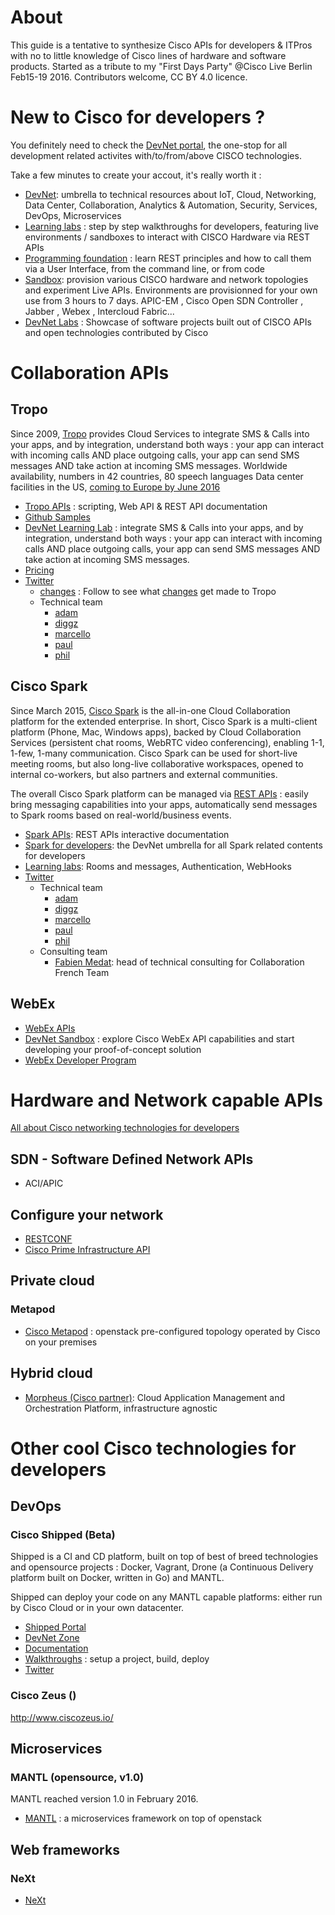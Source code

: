 # About

This guide is a tentative to synthesize Cisco APIs for developers & ITPros with no to little knowledge of Cisco lines of hardware and software products.
Started as a tribute to my "First Days Party" @Cisco Live Berlin Feb15-19 2016.
Contributors welcome, CC BY 4.0 licence.


# New to Cisco for developers ?

You definitely need to check the [DevNet portal](https://developer.cisco.com/site/devnet/home/index.gsp), the one-stop for all development related activites with/to/from/above CISCO technologies.

Take a few minutes to create your accout, it's really worth it :
- [DevNet](https://developer.cisco.com/site/devnet/home/index.gsp): umbrella to technical resources about IoT, Cloud, Networking, Data Center, Collaboration, Analytics & Automation, Security, Services, DevOps, Microservices
- [Learning labs](https://learninglabs.cisco.com/springboards) : step by step walkthroughs for developers, featuring live environments / sandboxes to interact with CISCO Hardware via REST APIs
- [Programming foundation](https://learninglabs.cisco.com/modules/programming-found) : learn REST principles and how to call them via a User Interface, from the command line, or from code
- [Sandbox](https://developer.cisco.com/site/devnet/sandbox/): provision various CISCO hardware and network topologies and experiment Live APIs. Environments are provisionned for your own use from 3 hours to 7 days. APIC-EM , Cisco Open SDN Controller , Jabber , Webex , Intercloud Fabric...
- [DevNet Labs](https://developer.cisco.com/site/devnetlabs/) : Showcase of software projects built out of CISCO APIs and open technologies contributed by Cisco


# Collaboration APIs

## Tropo

Since 2009, [Tropo](http://www.tropo.com) provides Cloud Services to integrate SMS & Calls into your apps, and by integration, understand both ways :
your app can interact with incoming calls AND place outgoing calls, your app can send SMS messages AND take action at incoming SMS messages.
Worldwide availability, numbers in 42 countries, 80 speech languages
Data center facilities in the US, [coming to Europe by June 2016](https://medium.com/@ObjectIsAdvantag/cisco-tropo-is-coming-to-europe-in-spring-2016-add-sms-phone-calls-to-your-app-starting-today-b649a30a01e1)

- [Tropo APIs](https://www.tropo.com/docs/) : scripting, Web API & REST API documentation
- [Github Samples](https://github.com/tropo/tropo-samples)
- [DevNet Learning Lab](https://learninglabs.cisco.com/lab/tropo-intro/step/1) : integrate SMS & Calls into your apps, and by integration, understand both ways : your app can interact with incoming calls AND place outgoing calls, your app can send SMS messages AND take action at incoming SMS messages.
- [Pricing](https://www.tropo.com/pricing/)
- [Twitter](https://twitter.com/Tropo)
   - [changes](https://twitter.com/tropochanges) : Follow to see what [changes](changes.tropo.com) get made to Tropo
   - Technical team
      - [adam](https://twitter.com/akalsey)
      - [diggz](https://twitter.com/JohnnyDiggz)
      - [marcello](https://twitter.com/marchfederico)
      - [paul](https://twitter.com/paultodwyer)
      - [phil](https://twitter.com/PBellanti)


## Cisco Spark

Since March 2015, [Cisco Spark](https://www.ciscospark.com/) is the all-in-one Cloud Collaboration platform for the extended enterprise.
In short, Cisco Spark is a multi-client platform (Phone, Mac, Windows apps), backed by Cloud Collaboration Services (persistent chat rooms, WebRTC video conferencing), enabling 1-1, 1-few, 1-many communication.
Cisco Spark can be used for short-live meeting rooms, but also long-live collaborative workspaces, opened to internal co-workers, but also partners and external communities.

The overall Cisco Spark platform can be managed via [REST APIs](https://developer.ciscospark.com/getting-started.html) : easily bring messaging capabilities into your apps, automatically send messages to Spark rooms based on real-world/business events.

- [Spark APIs](https://developer.ciscospark.com/getting-started.html): REST APIs interactive documentation
- [Spark for developers](https://developer.cisco.com/site/spark/): the DevNet umbrella for all Spark related contents for developers
- [Learning labs](https://developer.cisco.com/site/spark/): Rooms and messages, Authentication, WebHooks
- [Twitter](https://twitter.com/ciscosparkdev)
   - Technical team
      - [adam](https://twitter.com/akalsey)
      - [diggz](https://twitter.com/JohnnyDiggz)
      - [marcello](https://twitter.com/marchfederico)
      - [paul](https://twitter.com/paultodwyer)
      - [phil](https://twitter.com/PBellanti)
   - Consulting team
      - [Fabien Medat](https://www.ciscospark.com/): head of technical consulting for Collaboration French Team


## WebEx

- [WebEx APIs](https://developer.cisco.com/site/webex-developer/develop-test/try-webex-apis/)
- [DevNet Sandbox](https://developer.cisco.com/site/devnet/sandbox/available-labs/comm-collab/) : explore Cisco WebEx API capabilities and start developing your proof-of-concept solution
- [WebEx Developer Program](https://developer.cisco.com/site/webex-developer/web-conferencing/program-benefits/)


# Hardware and Network capable APIs

[All about Cisco networking technologies for developers](https://developer.cisco.com/networking)


## SDN - Software Defined Network APIs

- ACI/APIC

## Configure your network

- [RESTCONF](http://sdntutorials.com/what-is-restconf)
- [Cisco Prime Infrastructure API](https://developer.cisco.com/site/prime-infrastructure/documents/api-reference/api-reference/)

## Private cloud

### Metapod   

- [Cisco Metapod](https://developer.cisco.com/site/Metapod/) : openstack pre-configured topology operated by Cisco on your premises

## Hybrid cloud

- [Morpheus (Cisco partner)](https://www.morpheusdata.com/): Cloud Application Management and Orchestration Platform, infrastructure agnostic


# Other cool Cisco technologies for developers

## DevOps

### Cisco Shipped (Beta)

Shipped is a CI and CD platform, built on top of best of breed technologies and opensource projects : Docker, Vagrant, Drone (a Continuous Delivery platform built on Docker, written in Go) and MANTL.

Shipped can deploy your code on any MANTL capable platforms: either run by Cisco Cloud or in your own datacenter.

- [Shipped Portal](https://ciscoshipped.io/)
- [DevNet Zone](https://developer.cisco.com/site/shipped/)
- [Documentation](https://ciscoshipped.io/shipped/api-docs/build/index.html)
- [Walkthroughs](https://ciscoshipped.io/shipped/api-docs/build/index.html#walkthroughs) : setup a project, build, deploy
- [Twitter](https://twitter.com/projectshipped)

### Cisco Zeus ()

http://www.ciscozeus.io/


## Microservices

### MANTL (opensource, v1.0)

MANTL reached version 1.0 in February 2016.

- [MANTL](https://mantl.io/) : a microservices framework on top of openstack


## Web frameworks

### NeXt

- [NeXt](https://developer.cisco.com/site/neXt/)
